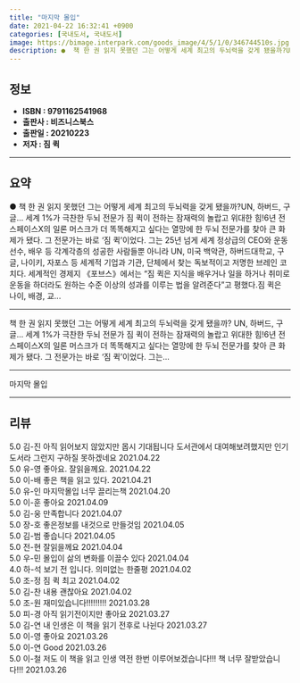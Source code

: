 ```yaml
---
title: "마지막 몰입"
date: 2021-04-22 16:32:41 +0900
categories: [국내도서, 국내도서]
image: https://bimage.interpark.com/goods_image/4/5/1/0/346744510s.jpg
description: ●  책 한 권 읽지 못했던 그는 어떻게 세계 최고의 두뇌력을 갖게 됐을까?UN, 하버드, 구글… 세계 1%가 극찬한 두뇌 전문가 짐 퀵이 전하는 잠재력의 놀랍고 위대한 힘!6년 전 스페이스X의 일론 머스크가 더 똑똑해지고 싶다는 열망에 한 두뇌 전문가를 찾아 큰 화제가 됐다. 그 전문가는 바로 ‘짐 퀵
---
```


## **정보**

- **ISBN : 9791162541968**
- **출판사 : 비즈니스북스**
- **출판일 : 20210223**
- **저자 : 짐 퀵**

------



## **요약**

●  책 한 권 읽지 못했던 그는 어떻게 세계 최고의 두뇌력을 갖게 됐을까?UN, 하버드, 구글… 세계 1%가 극찬한 두뇌 전문가 짐 퀵이 전하는 잠재력의 놀랍고 위대한 힘!6년 전 스페이스X의 일론 머스크가 더 똑똑해지고 싶다는 열망에 한 두뇌 전문가를 찾아 큰 화제가 됐다. 그 전문가는 바로 ‘짐 퀵’이었다. 그는 25년 넘게 세계 정상급의 CEO와 운동선수, 배우 등 각계각층의 성공한 사람들뿐 아니라 UN, 미국 백악관, 하버드대학교, 구글, 나이키, 자포스 등 세계적 기업과 기관, 단체에서 찾는 독보적이고 저명한 브레인 코치다. 세계적인 경제지 《포브스》에서는 “짐 퀵은 지식을 배우거나 일을 하거나 취미로 운동을 하더라도 원하는 수준 이상의 성과를 이루는 법을 알려준다”고 평했다.짐 퀵은 나이, 배경, 교...

------

책 한 권 읽지 못했던 그는 어떻게 세계 최고의 두뇌력을 갖게 됐을까?
UN, 하버드, 구글… 세계 1%가 극찬한 두뇌 전문가 짐 퀵이 전하는 잠재력의 놀랍고 위대한 힘!6년 전 스페이스X의 일론 머스크가 더 똑똑해지고 싶다는 열망에 한 두뇌 전문가를 찾아 큰 화제가 됐다. 그 전문가는 바로 ‘짐 퀵’이었다. 그는... 

------


마지막 몰입 

------


## **리뷰** 

5.0 김-진 아직  읽어보지 않았지만 몹시 기대됩니다
도서관에서 대여해보려했지만 인기도서라 그런지 구하질 못하겠네요 2021.04.22 <br/>5.0 유-영 좋아요. 잘읽을께요. 2021.04.22 <br/>5.0 이-배 좋은 책을 읽고 있다. 2021.04.21 <br/>5.0 유-인 마지막몰입 너무 끌리는책 2021.04.20 <br/>5.0 이-훈 좋아요 2021.04.09 <br/>5.0 김-웅 만족합니다 2021.04.07 <br/>5.0 장-호 좋은정보를 내것으로 만들것임 2021.04.05 <br/>5.0 김-범 좋습니다 2021.04.05 <br/>5.0 전-현 잘읽을께요 2021.04.04 <br/>5.0 우-민 몰입이 삶의 변화를 이끌수 있다 2021.04.04 <br/>4.0 하-석 보기 전 입니다. 의미없는 한줄평 2021.04.02 <br/>5.0 조-정 짐 퀵 최고 2021.04.02 <br/>5.0 김-찬 내용 괜찮아요 2021.04.02 <br/>5.0 조-원 재미있습니다!!!!!!!!! 2021.03.28 <br/>5.0 피-경 아직 읽기전이지만 좋아요 2021.03.27 <br/>5.0 김-연 내 인생은 이 책을 읽기 전후로 나뉜다 2021.03.27 <br/>5.0 이-영 좋아요 2021.03.26 <br/>5.0 이-연 Good 2021.03.26 <br/>5.0 이-철 저도 이 책을 읽고 인생 역전 한번 이루어보겠습니다!!! 책 너무 잘받았습니다!!! 2021.03.26 <br/>